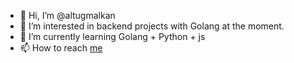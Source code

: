 - 👋 Hi, I’m @altugmalkan
- 👀 I’m interested in backend projects with Golang at the moment.
- 🌱 I’m currently learning Golang + Python + js 
- 📫 How to reach [me](https://www.linkedin.com/in/altu%C4%9F-malkan-80b8a4284/)

<!---
altugmalkan/altugmalkan is a ✨ special ✨ repository because its `README.md` (this file) appears on your GitHub profile.
You can click the Preview link to take a look at your changes.
--->
